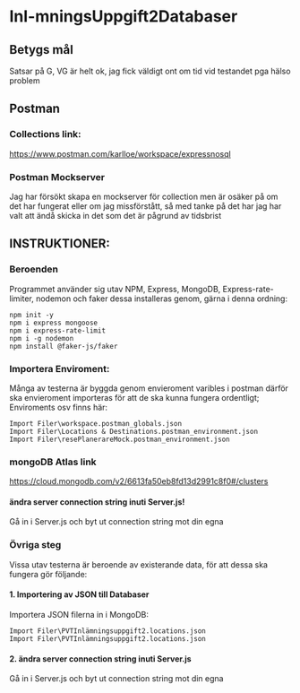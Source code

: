 # Inl-mningsUppgift2Databaser
## Betygs mål
Satsar på G, VG är helt ok, jag fick väldigt ont om tid vid testandet pga hälso problem
## Postman
### Collections link:

https://www.postman.com/karlloe/workspace/expressnosql

### Postman Mockserver
Jag har försökt skapa en mockserver för collection men är osäker på om det har fungerat eller om jag missförstått, så med tanke på det har jag har valt att ändå skicka in det som det är pågrund av tidsbrist 
## INSTRUKTIONER:
### Beroenden
Programmet använder sig utav NPM, Express, MongoDB, Express-rate-limiter, nodemon och faker
dessa installeras genom, gärna i denna ordning:

    npm init -y
    npm i express mongoose
    npm i express-rate-limit
    npm i -g nodemon
    npm install @faker-js/faker

### Importera Enviroment:
Många av testerna är byggda genom envieroment varibles i postman därför ska envieroment importeras för att de ska kunna fungera ordentligt;
Enviroments osv finns här:

    Import Filer\workspace.postman_globals.json
    Import Filer\Locations & Destinations.postman_environment.json
    Import Filer\resePlanerareMock.postman_environment.json

### mongoDB Atlas link

https://cloud.mongodb.com/v2/6613fa50eb8fd13d2991c8f0#/clusters

#### ändra server connection string inuti Server.js!
Gå in i Server.js och byt ut connection string mot din egna
### Övriga steg
Vissa utav testerna är beroende av existerande data, för att dessa ska fungera gör följande:
#### 1. Importering av JSON till Databaser
Importera JSON filerna in i MongoDB:

    Import Filer\PVTInlämningsuppgift2.locations.json
    Import Filer\PVTInlämningsuppgift2.locations.json

#### 2. ändra server connection string inuti Server.js
Gå in i Server.js och byt ut connection string mot din egna
  
  
